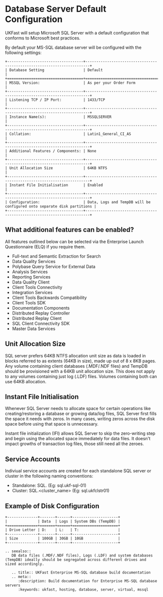# Database Server Default Configuration

UKFast will setup Microsoft SQL Server with a default configuration that conforms to Microsoft best practices.

By default your MS-SQL database server will be configured with the following settings:

```eval_rst
+-----------------------------------+------------------------------------------------------------------------+
| Database Setting                  | Default                                                                |
+===================================+========================================================================+
| MSSQL Version:                    | As per your Order Form                                                 |
+-----------------------------------+------------------------------------------------------------------------+
| Listening TCP / IP Port:          | 1433/TCP                                                               |
+-----------------------------------+------------------------------------------------------------------------+
| Instance Name(s):                 | MSSQLSERVER                                                            |
+-----------------------------------+------------------------------------------------------------------------+
| Collation:                        | Latin1_General_CI_AS                                                   |
+-----------------------------------+------------------------------------------------------------------------+
| Additional Features / Components: | None                                                                   |
+-----------------------------------+------------------------------------------------------------------------+
| Unit Allocation Size              | 64KB NTFS                                                              |
+-----------------------------------+------------------------------------------------------------------------+
| Instant File Initialisation       | Enabled                                                                |
+-----------------------------------+------------------------------------------------------------------------+
| Configuration:                    | Data, Logs and TempDB will be configured onto separate disk partitions |
+-----------------------------------+------------------------------------------------------------------------+
```

## What additional features can be enabled?
All features outlined below can be selected via the Enterprise Launch Questionnaire (ELQ) if you require them.

- Full-text and Semantic Extraction for Search
- Data Quality Services
- Polybase Query Service for External Data
- Analysis Services
- Reporting Services
- Data Quality Client
- Client Tools Connectivity
- Integration Services
- Client Tools Backwards Compatibility
- Client Tools SDK
- Documentation Components
- Distributed Replay Controller
- Distributed Replay Client
- SQL Client Connectivity SDK
- Master Data Services

## Unit Allocation Size

SQL server prefers 64KB NTFS allocation unit size as data is loaded in blocks referred to as extents (64KB in size), made up out of 8 x 8KB pages. Any volume containing client databases (.MDF/.NDF files) and TempDB should be provisioned with a 64KB unit allocation size. This does not apply to any volumes containing just log (.LDF) files. Volumes containing both can use 64KB allocation.

## Instant File Initialisation

Whenever SQL Server needs to allocate space for certain operations like creating/restoring a database or growing data/log files, SQL Server first fills the space it needs with zeros. In many cases, writing zeros across the disk space before using that space is unnecessary.

Instant file initialization (IFI) allows SQL Server to skip the zero-writing step and begin using the allocated space immediately for data files. It doesn't impact growths of transaction log files, those still need all the zeroes.

## Service Accounts

Indiviual service accounts are created for each standalone SQL server or cluster in the following naming conventions:

- Standalone: SQL.<NETBIOS> (Eg: sql.ukf-sql-01)
- Cluster: SQL.<cluster_name> (Eg: sql.ukfclstr01)

## Example of Disk Configuration

```eval_rst
+--------------+-------+------+---------------------+
|              | Data  | Logs | System DBs (TempDB) |
+==============+=======+======+=====================+
| Drive Letter | D:    | L:   | T:                  |
+--------------+-------+------+---------------------+
| Size         | 100GB | 30GB | 10GB                |
+--------------+-------+------+---------------------+
```

```eval_rst
.. seealso::
   DB data files (.MDF/.NDF files), Logs (.LDF) and system databases (TempDB) ideally should be segregated across different drives and sized accordingly.
```

```eval_rst
   .. title:: UKFast Enterprise MS-SQL database build documentation
   .. meta::
      :description: Build documentation for Enterprise MS-SQL database servers
      :keywords: ukfast, hosting, database, server, virtual, mssql
```
